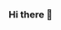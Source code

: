 ### Hi there 👋

<!--

- 🔭 I’m currently working on my portfolio
- 🌱 I’m currently learning React/ReactNative, JS
-->

